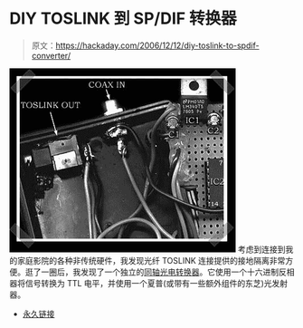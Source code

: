 # DIY TOSLINK 到 SP/DIF 转换器

> 原文：<https://hackaday.com/2006/12/12/diy-toslink-to-spdif-converter/>

![](img/ad4f5d8d04178b49069de460b52a96bd.png)
考虑到连接到我的家庭影院的各种非传统硬件，我发现光纤 TOSLINK 连接提供的接地隔离非常方便。逛了一圈后，我发现了一个独立的[同轴光电转换器](http://www.taligentx.com/projects/opticalconverter/)。它使用一个十六进制反相器将信号转换为 TTL 电平，并使用一个夏普(或带有一些额外组件的东芝)光发射器。

*   [永久链接](http://www.taligentx.com/projects/opticalconverter/)